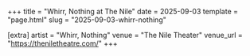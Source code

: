 +++
title = "Whirr, Nothing at The Nile"
date = 2025-09-03
template = "page.html"
slug = "2025-09-03-whirr-nothing"

[extra]
artist = "Whirr, Nothing"
venue = "The Nile Theater"
venue_url = "https://theniletheatre.com/"
+++
